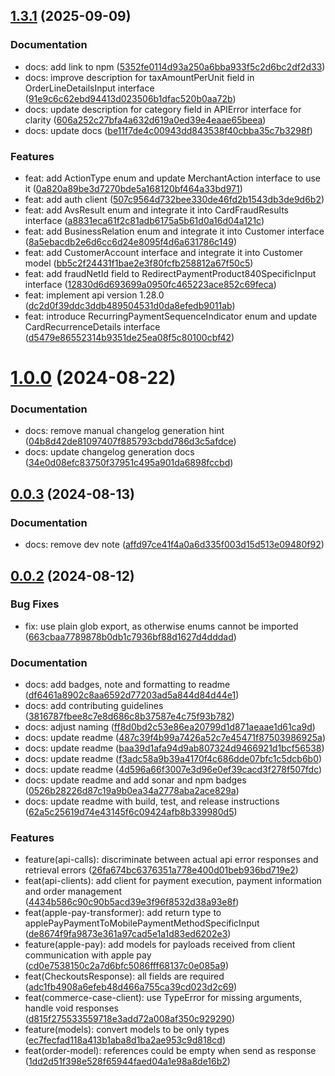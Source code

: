 ## [1.3.1](https://github.com/PAYONE-GmbH/PCP-server-nodeJS-SDK/compare/v1.0.0...v1.3.1) (2025-09-09)

### Documentation

* docs: add link to npm ([5352fe0114d93a250a6bba933f5c2d6bc2df2d33](https://github.com/PAYONE-GmbH/PCP-server-nodeJS-SDK/commit/5352fe0114d93a250a6bba933f5c2d6bc2df2d33))
* docs: improve description for taxAmountPerUnit field in OrderLineDetailsInput interface ([91e9c6c62ebd94413d023506b1dfac520b0aa72b](https://github.com/PAYONE-GmbH/PCP-server-nodeJS-SDK/commit/91e9c6c62ebd94413d023506b1dfac520b0aa72b))
* docs: update description for category field in APIError interface for clarity ([606a252c27bfa4a632d619a0ed39e4eaae65beea](https://github.com/PAYONE-GmbH/PCP-server-nodeJS-SDK/commit/606a252c27bfa4a632d619a0ed39e4eaae65beea))
* docs: update docs ([be11f7de4c00943dd843538f40cbba35c7b3298f](https://github.com/PAYONE-GmbH/PCP-server-nodeJS-SDK/commit/be11f7de4c00943dd843538f40cbba35c7b3298f))

### Features

* feat: add ActionType enum and update MerchantAction interface to use it ([0a820a89be3d7270bde5a168120bf464a33bd971](https://github.com/PAYONE-GmbH/PCP-server-nodeJS-SDK/commit/0a820a89be3d7270bde5a168120bf464a33bd971))
* feat: add auth client ([507c9564d732bee330de46fd2b1543db3de9d6b2](https://github.com/PAYONE-GmbH/PCP-server-nodeJS-SDK/commit/507c9564d732bee330de46fd2b1543db3de9d6b2))
* feat: add AvsResult enum and integrate it into CardFraudResults interface ([a8831eca61f2c81adb6175a5b61d0a16d04a121c](https://github.com/PAYONE-GmbH/PCP-server-nodeJS-SDK/commit/a8831eca61f2c81adb6175a5b61d0a16d04a121c))
* feat: add BusinessRelation enum and integrate it into Customer interface ([8a5ebacdb2e6d6cc6d24e8095f4d6a631786c149](https://github.com/PAYONE-GmbH/PCP-server-nodeJS-SDK/commit/8a5ebacdb2e6d6cc6d24e8095f4d6a631786c149))
* feat: add CustomerAccount interface and integrate it into Customer model ([bb5c2f24431f1bae2e3f80fcfb258812a67f50c5](https://github.com/PAYONE-GmbH/PCP-server-nodeJS-SDK/commit/bb5c2f24431f1bae2e3f80fcfb258812a67f50c5))
* feat: add fraudNetId field to RedirectPaymentProduct840SpecificInput interface ([12830d6d693699a0950fc465223ace852c69feca](https://github.com/PAYONE-GmbH/PCP-server-nodeJS-SDK/commit/12830d6d693699a0950fc465223ace852c69feca))
* feat: implement api version 1.28.0 ([dc2d0f39ddc3ddb489504531d0da8efedb9011ab](https://github.com/PAYONE-GmbH/PCP-server-nodeJS-SDK/commit/dc2d0f39ddc3ddb489504531d0da8efedb9011ab))
* feat: introduce RecurringPaymentSequenceIndicator enum and update CardRecurrenceDetails interface ([d5479e86552314b9351de25ea08f5c80100cbf42](https://github.com/PAYONE-GmbH/PCP-server-nodeJS-SDK/commit/d5479e86552314b9351de25ea08f5c80100cbf42))

# [1.0.0](https://github.com/PAYONE-GmbH/PCP-server-nodeJS-SDK/compare/v0.0.3...v1.0.0) (2024-08-22)

### Documentation

* docs: remove manual changelog generation hint ([04b8d42de81097407f885793cbdd786d3c5afdce](https://github.com/PAYONE-GmbH/PCP-server-nodeJS-SDK/commit/04b8d42de81097407f885793cbdd786d3c5afdce))
* docs: update changelog generation docs ([34e0d08efc83750f37951c495a901da6898fccbd](https://github.com/PAYONE-GmbH/PCP-server-nodeJS-SDK/commit/34e0d08efc83750f37951c495a901da6898fccbd))

## [0.0.3](https://github.com/PAYONE-GmbH/PCP-server-nodeJS-SDK/compare/v0.0.2...v0.0.3) (2024-08-13)

### Documentation

* docs: remove dev note ([affd97ce41f4a0a6d335f003d15d513e09480f92](https://github.com/PAYONE-GmbH/PCP-server-nodeJS-SDK/commit/affd97ce41f4a0a6d335f003d15d513e09480f92))

## [0.0.2](https://github.com/PAYONE-GmbH/PCP-server-nodeJS-SDK/compare/e9a92f3001fe33df9bdad537b68f999b9e93e805...v0.0.2) (2024-08-12)

### Bug Fixes

* fix: use plain glob export, as otherwise enums cannot be imported ([663cbaa7789878b0db1c7936bf88d1627d4dddad](https://github.com/PAYONE-GmbH/PCP-server-nodeJS-SDK/commit/663cbaa7789878b0db1c7936bf88d1627d4dddad))

### Documentation

* docs: add badges, note and formatting to readme ([df6461a8902c8aa6592d77203ad5a844d84d44e1](https://github.com/PAYONE-GmbH/PCP-server-nodeJS-SDK/commit/df6461a8902c8aa6592d77203ad5a844d84d44e1))
* docs: add contributing guidelines ([3816787fbee8c7e8d686c8b37587e4c75f93b782](https://github.com/PAYONE-GmbH/PCP-server-nodeJS-SDK/commit/3816787fbee8c7e8d686c8b37587e4c75f93b782))
* docs: adjust naming ([ff8d0bd2c53e86ea20799d1d871aeaae1d61ca9d](https://github.com/PAYONE-GmbH/PCP-server-nodeJS-SDK/commit/ff8d0bd2c53e86ea20799d1d871aeaae1d61ca9d))
* docs: update readme ([487c39f4b99a7426a52c7e45471f87503986925a](https://github.com/PAYONE-GmbH/PCP-server-nodeJS-SDK/commit/487c39f4b99a7426a52c7e45471f87503986925a))
* docs: update readme ([baa39d1afa94d9ab807324d9466921d1bcf56538](https://github.com/PAYONE-GmbH/PCP-server-nodeJS-SDK/commit/baa39d1afa94d9ab807324d9466921d1bcf56538))
* docs: update readme ([f3adc58a9b39a4170f4c686dde07bfc1c5dcb6b0](https://github.com/PAYONE-GmbH/PCP-server-nodeJS-SDK/commit/f3adc58a9b39a4170f4c686dde07bfc1c5dcb6b0))
* docs: update readme ([4d596a66f3007e3d96e0ef39cacd3f278f507fdc](https://github.com/PAYONE-GmbH/PCP-server-nodeJS-SDK/commit/4d596a66f3007e3d96e0ef39cacd3f278f507fdc))
* docs: update readme and add sonar and npm badges ([0526b28226d87c19a9b0ea34a2778aba2ace829a](https://github.com/PAYONE-GmbH/PCP-server-nodeJS-SDK/commit/0526b28226d87c19a9b0ea34a2778aba2ace829a))
* docs: update readme with build, test, and release instructions ([62a5c25619d74e43145f6c09424afb8b339980d5](https://github.com/PAYONE-GmbH/PCP-server-nodeJS-SDK/commit/62a5c25619d74e43145f6c09424afb8b339980d5))

### Features

* feature(api-calls): discriminate between actual api error responses and retrieval errors ([26fa674bc6376351a778e400d01beb936bd719e2](https://github.com/PAYONE-GmbH/PCP-server-nodeJS-SDK/commit/26fa674bc6376351a778e400d01beb936bd719e2))
* feat(api-clients): add client for payment execution, payment information and order management ([4434b586c90c90b5acd39e3f96f8532d38a93e8f](https://github.com/PAYONE-GmbH/PCP-server-nodeJS-SDK/commit/4434b586c90c90b5acd39e3f96f8532d38a93e8f))
* feat(apple-pay-transformer): add return type to applePayPaymentToMobilePaymentMethodSpecificInput ([de8674f9fa9873e361a97cad5e1a1d83ed6202e3](https://github.com/PAYONE-GmbH/PCP-server-nodeJS-SDK/commit/de8674f9fa9873e361a97cad5e1a1d83ed6202e3))
* feature(apple-pay): add models for payloads received from client communication with apple pay ([cd0e7538150c2a7d6bfc5086fff68137c0e085a9](https://github.com/PAYONE-GmbH/PCP-server-nodeJS-SDK/commit/cd0e7538150c2a7d6bfc5086fff68137c0e085a9))
* feat(CheckoutsResponse): all fields are required ([adc1fb4908a6efeb48d466a755ca39cd023d2c69](https://github.com/PAYONE-GmbH/PCP-server-nodeJS-SDK/commit/adc1fb4908a6efeb48d466a755ca39cd023d2c69))
* feat(commerce-case-client): use TypeError for missing arguments, handle void responses ([d815f275533559718e3add72a008af350c929290](https://github.com/PAYONE-GmbH/PCP-server-nodeJS-SDK/commit/d815f275533559718e3add72a008af350c929290))
* feature(models): convert models to be only types ([ec7fecfad118a413b1aba8d1ba2ae953c9d818cd](https://github.com/PAYONE-GmbH/PCP-server-nodeJS-SDK/commit/ec7fecfad118a413b1aba8d1ba2ae953c9d818cd))
* feat(order-model): references could be empty when send as response ([1dd2d51f398e528f65944faed04a1e98a8de16b2](https://github.com/PAYONE-GmbH/PCP-server-nodeJS-SDK/commit/1dd2d51f398e528f65944faed04a1e98a8de16b2))

